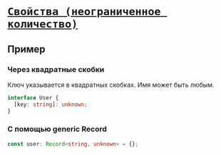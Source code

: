 # [`Свойства (неограниченное количество)`](../index.md)

## Пример

### Через квадратные скобки

Ключ указывается в квадратных скобках. Имя может быть любым.

```ts
interface User {
  [key: string]: unknown;
}
```

### С помощью generic Record

```ts
const user: Record<string, unknown> = {};
```
